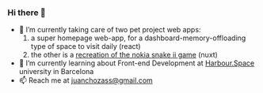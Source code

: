 ### Hi there 👋

- 🔭 I’m currently taking care of two pet project web apps:
  1. a super homepage web-app, for a dashboard-memory-offloading type of space to visit daily (react)
  2. the other is a [recreation of the nokia snake ii game](https://nuxt-js-boilerplate.vercel.app) (nuxt)
- 🌱 I’m currently learning about Front-end Development at [Harbour.Space](https://harbour.space) university in Barcelona
- 📫 Reach me at juanchozass@gmail.com
